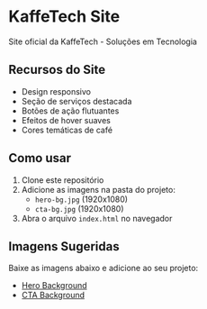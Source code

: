 # KaffeTech Site

Site oficial da KaffeTech - Soluções em Tecnologia

## Recursos do Site
- Design responsivo
- Seção de serviços destacada
- Botões de ação flutuantes
- Efeitos de hover suaves
- Cores temáticas de café

## Como usar
1. Clone este repositório
2. Adicione as imagens na pasta do projeto:
   - `hero-bg.jpg` (1920x1080)
   - `cta-bg.jpg` (1920x1080)
3. Abra o arquivo `index.html` no navegador

## Imagens Sugeridas
Baixe as imagens abaixo e adicione ao seu projeto:

- [Hero Background](https://images.unsplash.com/photo-1517701550927-30cf4ba1dba5?ixlib=rb-1.2.1&auto=format&fit=crop&w=1920&q=80)
- [CTA Background](https://images.unsplash.com/photo-1458819714733-e5ab3d536722?ixlib=rb-1.2.1&auto=format&fit=crop&w=1920&q=80)